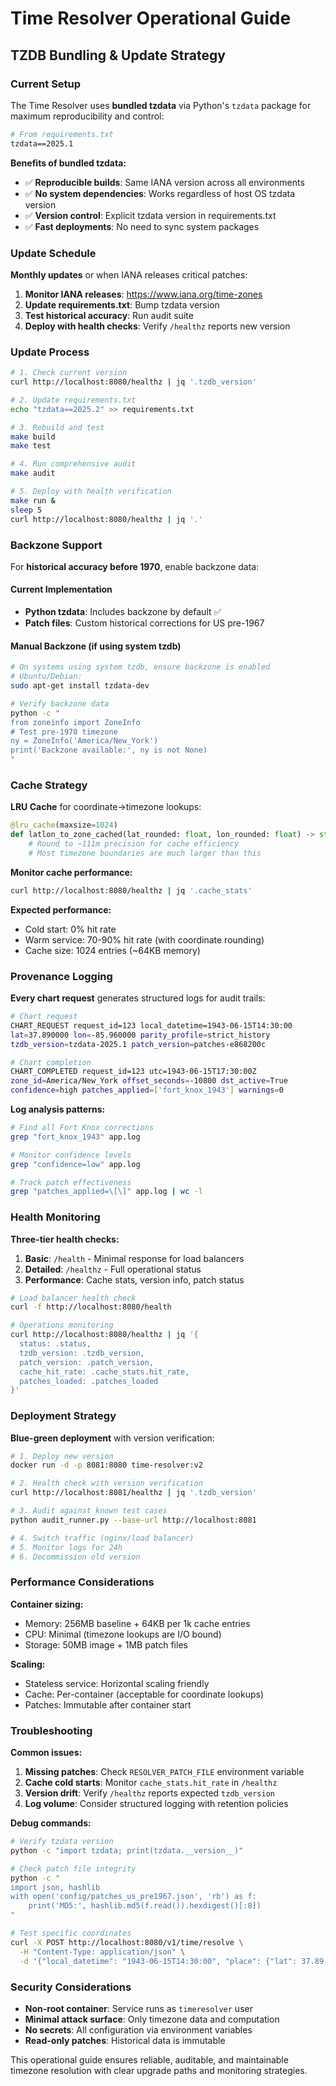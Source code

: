 # Time Resolver Operational Guide

## TZDB Bundling & Update Strategy

### Current Setup

The Time Resolver uses **bundled tzdata** via Python's `tzdata` package for maximum reproducibility and control:

```dockerfile
# From requirements.txt
tzdata==2025.1
```

**Benefits of bundled tzdata:**
- ✅ **Reproducible builds**: Same IANA version across all environments
- ✅ **No system dependencies**: Works regardless of host OS tzdata version
- ✅ **Version control**: Explicit tzdata version in requirements.txt
- ✅ **Fast deployments**: No need to sync system packages

### Update Schedule

**Monthly updates** or when IANA releases critical patches:

1. **Monitor IANA releases**: https://www.iana.org/time-zones
2. **Update requirements.txt**: Bump tzdata version
3. **Test historical accuracy**: Run audit suite
4. **Deploy with health checks**: Verify `/healthz` reports new version

### Update Process

```bash
# 1. Check current version
curl http://localhost:8080/healthz | jq '.tzdb_version'

# 2. Update requirements.txt
echo "tzdata==2025.2" >> requirements.txt

# 3. Rebuild and test
make build
make test

# 4. Run comprehensive audit
make audit

# 5. Deploy with health verification
make run &
sleep 5
curl http://localhost:8080/healthz | jq '.'
```

### Backzone Support

For **historical accuracy before 1970**, enable backzone data:

#### Current Implementation
- **Python tzdata**: Includes backzone by default ✅
- **Patch files**: Custom historical corrections for US pre-1967

#### Manual Backzone (if using system tzdb)
```bash
# On systems using system tzdb, ensure backzone is enabled
# Ubuntu/Debian:
sudo apt-get install tzdata-dev

# Verify backzone data
python -c "
from zoneinfo import ZoneInfo
# Test pre-1970 timezone
ny = ZoneInfo('America/New_York')
print('Backzone available:', ny is not None)
"
```

### Cache Strategy

**LRU Cache** for coordinate→timezone lookups:

```python
@lru_cache(maxsize=1024)
def latlon_to_zone_cached(lat_rounded: float, lon_rounded: float) -> str:
    # Round to ~111m precision for cache efficiency
    # Most timezone boundaries are much larger than this
```

**Monitor cache performance:**
```bash
curl http://localhost:8080/healthz | jq '.cache_stats'
```

**Expected performance:**
- Cold start: 0% hit rate
- Warm service: 70-90% hit rate (with coordinate rounding)
- Cache size: 1024 entries (~64KB memory)

### Provenance Logging

**Every chart request** generates structured logs for audit trails:

```bash
# Chart request
CHART_REQUEST request_id=123 local_datetime=1943-06-15T14:30:00
lat=37.890000 lon=-85.960000 parity_profile=strict_history
tzdb_version=tzdata-2025.1 patch_version=patches-e868200c

# Chart completion
CHART_COMPLETED request_id=123 utc=1943-06-15T17:30:00Z
zone_id=America/New_York offset_seconds=-10800 dst_active=True
confidence=high patches_applied=['fort_knox_1943'] warnings=0
```

**Log analysis patterns:**
```bash
# Find all Fort Knox corrections
grep "fort_knox_1943" app.log

# Monitor confidence levels
grep "confidence=low" app.log

# Track patch effectiveness
grep "patches_applied=\[\]" app.log | wc -l
```

### Health Monitoring

**Three-tier health checks:**

1. **Basic**: `/health` - Minimal response for load balancers
2. **Detailed**: `/healthz` - Full operational status
3. **Performance**: Cache stats, version info, patch status

```bash
# Load balancer health check
curl -f http://localhost:8080/health

# Operations monitoring
curl http://localhost:8080/healthz | jq '{
  status: .status,
  tzdb_version: .tzdb_version,
  patch_version: .patch_version,
  cache_hit_rate: .cache_stats.hit_rate,
  patches_loaded: .patches_loaded
}'
```

### Deployment Strategy

**Blue-green deployment** with version verification:

```bash
# 1. Deploy new version
docker run -d -p 8081:8080 time-resolver:v2

# 2. Health check with version verification
curl http://localhost:8081/healthz | jq '.tzdb_version'

# 3. Audit against known test cases
python audit_runner.py --base-url http://localhost:8081

# 4. Switch traffic (nginx/load balancer)
# 5. Monitor logs for 24h
# 6. Decommission old version
```

### Performance Considerations

**Container sizing:**
- Memory: 256MB baseline + 64KB per 1k cache entries
- CPU: Minimal (timezone lookups are I/O bound)
- Storage: 50MB image + 1MB patch files

**Scaling:**
- Stateless service: Horizontal scaling friendly
- Cache: Per-container (acceptable for coordinate lookups)
- Patches: Immutable after container start

### Troubleshooting

**Common issues:**

1. **Missing patches**: Check `RESOLVER_PATCH_FILE` environment variable
2. **Cache cold starts**: Monitor `cache_stats.hit_rate` in `/healthz`
3. **Version drift**: Verify `/healthz` reports expected `tzdb_version`
4. **Log volume**: Consider structured logging with retention policies

**Debug commands:**
```bash
# Verify tzdata version
python -c "import tzdata; print(tzdata.__version__)"

# Check patch file integrity
python -c "
import json, hashlib
with open('config/patches_us_pre1967.json', 'rb') as f:
    print('MD5:', hashlib.md5(f.read()).hexdigest()[:8])
"

# Test specific coordinates
curl -X POST http://localhost:8080/v1/time/resolve \
  -H "Content-Type: application/json" \
  -d '{"local_datetime": "1943-06-15T14:30:00", "place": {"lat": 37.89, "lon": -85.96}, "parity_profile": "strict_history"}'
```

### Security Considerations

- **Non-root container**: Service runs as `timeresolver` user
- **Minimal attack surface**: Only timezone data and computation
- **No secrets**: All configuration via environment variables
- **Read-only patches**: Historical data is immutable

This operational guide ensures reliable, auditable, and maintainable timezone resolution with clear upgrade paths and monitoring strategies.